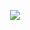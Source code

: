 
<p align="center">
  <img src= "https://media.giphy.com/media/xTiIzJSKB4l7xTouE8/giphy.gif?cid=ecf05e47jqz1rpiz6qfav2ftbbnuujx1m49snj9ac9cuq81m&ep=v1_gifs_search&rid=giphy.gif&ct=g">
</p>

